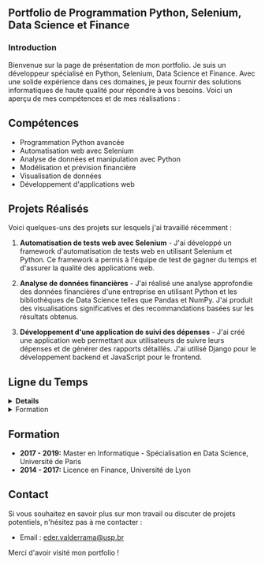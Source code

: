 ## Portfolio de Programmation Python, Selenium, Data Science et Finance

### Introduction

[comment]: <> (Use this template if you need a quick developer / data science portfolio! Based on a Minimal Jekyll theme for GitHub Pages.)

Bienvenue sur la page de présentation de mon portfolio. Je suis un développeur spécialisé en Python, Selenium, Data Science et Finance. Avec une solide expérience dans ces domaines, je peux fournir des solutions informatiques de haute qualité pour répondre à vos besoins. Voici un aperçu de mes compétences et de mes réalisations :

## Compétences

- Programmation Python avancée
- Automatisation web avec Selenium
- Analyse de données et manipulation avec Python
- Modélisation et prévision financière
- Visualisation de données
- Développement d'applications web

## Projets Réalisés

Voici quelques-uns des projets sur lesquels j'ai travaillé récemment :

1. **Automatisation de tests web avec Selenium** - J'ai développé un framework d'automatisation de tests web en utilisant Selenium et Python. Ce framework a permis à l'équipe de test de gagner du temps et d'assurer la qualité des applications web.

2. **Analyse de données financières** - J'ai réalisé une analyse approfondie des données financières d'une entreprise en utilisant Python et les bibliothèques de Data Science telles que Pandas et NumPy. J'ai produit des visualisations significatives et des recommandations basées sur les résultats obtenus.

3. **Développement d'une application de suivi des dépenses** - J'ai créé une application web permettant aux utilisateurs de suivre leurs dépenses et de générer des rapports détaillés. J'ai utilisé Django pour le développement backend et JavaScript pour le frontend.

## Ligne du Temps

<details>
	<summary><strong>Details</strong></summary>
	<ul>
	  <li><strong>Jan 2019 - Présent:</strong> Développeur Python chez XYZ Entreprise
	    <ul>
	      <li>Développement de solutions logicielles en Python pour automatiser les processus et améliorer l'efficacité opérationnelle.</li>
	      <li>Utilisation de Selenium pour l'automatisation des tests web et la validation des fonctionnalités.</li>
	      <li>Manipulation et analyse de données avec Python pour générer des informations utiles et des rapports précis.</li>
	      <li>Modélisation financière et prévisions pour prendre des décisions éclairées en matière d'investissement.</li>
	    </ul>
	  </li>
	  <li><strong>Juin 2018 - Déc 2018:</strong> Stagiaire en Data Science chez ABC Startup
	    <ul>
	      <li>Travaillé sur des projets de Data Science impliquant l'exploration, la manipulation et l'analyse de grandes quantités de données.</li>
	      <li>Utilisation de bibliothèques Python telles que Pandas, NumPy et Matplotlib pour effectuer des tâches de traitement et de visualisation de données.</li>
	      <li>Développement de modèles prédictifs pour résoudre des problèmes de classification et de régression.</li>
	    </ul>
	  </li>
	</ul>
</details>


<details>
	<summary>Formation</summary>
	<ul>
	  <li><strong>Jan 2019 - Présent:</strong> Développeur Python chez XYZ Entreprise
	    <ul>
	      <li>**2017 - 2019:** Master en Informatique - Spécialisation en Data Science, Université de Paris
- **2014 - 2017:** Licence en Finance, Université de Lyon</li>
	      <li>Développement de solutions logicielles en Python pour automatiser les processus et améliorer l'efficacité opérationnelle.</li>
	      <li>Manipulation et analyse de données avec Python pour générer des informations utiles et des rapports précis.</li>
	      <li>Modélisation financière et prévisions pour prendre des décisions éclairées en matière d'investissement.</li>
	    </ul>
	  </li>
	</ul>
</details>

## Formation

- **2017 - 2019:** Master en Informatique - Spécialisation en Data Science, Université de Paris
- **2014 - 2017:** Licence en Finance, Université de Lyon

## Contact

Si vous souhaitez en savoir plus sur mon travail ou discuter de projets potentiels, n'hésitez pas à me contacter :

- Email : [eder.valderrama@usp.br](mailto:eder.valderrama@usp.br)

Merci d'avoir visité mon portfolio !